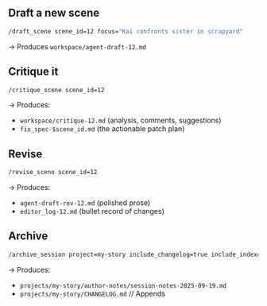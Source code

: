 ## Draft a new scene

```sh
/draft_scene scene_id=12 focus="Kai confronts sister in scrapyard"
```

→ Produces `workspace/agent-draft-12.md`

## Critique it

```sh
/critique_scene scene_id=12
```

→ Produces:

- `workspace/critique-12.md` (analysis, comments, suggestions)
- `fix_spec-$scene_id.md` (the actionable patch plan)

## Revise

```sh
/revise_scene scene_id=12
```

→ Produces:

- `agent-draft-rev-12.md` (polished prose)
- `editor_log-12.md` (bullet record of changes)

## Archive

```sh
/archive_session project=my-story include_changelog=true include_index=true
```

→ Produces:

- `projects/my-story/author-notes/session-notes-2025-09-19.md`
- `projects/my-story/CHANGELOG.md` // Appends
